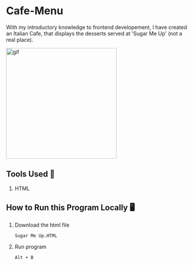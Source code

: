 # Cafe-Menu
With my introductory knowledge to frontend developement, I have created an Italian Cafe, that displays the desserts served at 'Sugar Me Up' (not a real place).

<img alt="gif" width="300" src="https://media2.giphy.com/media/fuJPZBIIqzbt1kAYVc/200w.gif?cid=6c09b952xxuvtyl7wbsgd63jmw5jpl3yhfc6doevjc5dc44b&ep=v1_gifs_search&rid=200w.gif&ct=g">

## Tools Used 🔧
1. HTML

## How to Run this Program Locally 🖥️
1. Download the html file
   ```cmd
   Sugar Me Up.HTML
   ```
2. Run program
   ```cmd
   Alt + B
   ```
